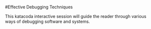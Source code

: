 #Effective Debugging Techniques

This katacoda interactive session will guide the reader through various ways of debugging software and systems.